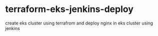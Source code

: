 # terraform-eks-jenkins-deploy
create eks cluster using terrafrom and deploy nginx in eks cluster using jenkins
